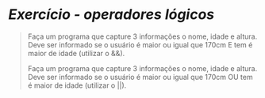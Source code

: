 # _Exercício - operadores lógicos_

>Faça um programa que capture 3 informações o nome,  idade e altura. Deve ser informado se o usuário é maior ou igual que 170cm E tem é maior de idade (utilizar o &&).
>
>Faça um programa que capture 3 informações o nome,  idade e altura. Deve ser informado se o usuário é maior ou igual que 170cm OU tem é maior de idade (utilizar o ||).

